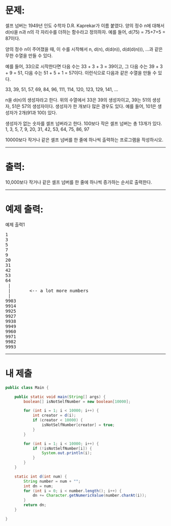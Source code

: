 # 문제: 
셀프 넘버는 1949년 인도 수학자 D.R. Kaprekar가 이름 붙였다. 양의 정수 n에 대해서 d(n)을 n과 n의 각 자리수를 더하는 함수라고 정의하자. 예를 들어, d(75) = 75+7+5 = 87이다.

양의 정수 n이 주어졌을 때, 이 수를 시작해서 n, d(n), d(d(n)), d(d(d(n))), ...과 같은 무한 수열을 만들 수 있다. 

예를 들어, 33으로 시작한다면 다음 수는 33 + 3 + 3 = 39이고, 그 다음 수는 39 + 3 + 9 = 51, 다음 수는 51 + 5 + 1 = 57이다. 이런식으로 다음과 같은 수열을 만들 수 있다.

33, 39, 51, 57, 69, 84, 96, 111, 114, 120, 123, 129, 141, ...

n을 d(n)의 생성자라고 한다. 위의 수열에서 33은 39의 생성자이고, 39는 51의 생성자, 51은 57의 생성자이다. 생성자가 한 개보다 많은 경우도 있다. 예를 들어, 101은 생성자가 2개(91과 100) 있다. 

생성자가 없는 숫자를 셀프 넘버라고 한다. 100보다 작은 셀프 넘버는 총 13개가 있다. 1, 3, 5, 7, 9, 20, 31, 42, 53, 64, 75, 86, 97

10000보다 작거나 같은 셀프 넘버를 한 줄에 하나씩 출력하는 프로그램을 작성하시오.

---
# 출력: 
10,000보다 작거나 같은 셀프 넘버를 한 줄에 하나씩 증가하는 순서로 출력한다.

---
# 예제 출력:

예제 출력1
<pre>
1
3
5
7
9
20
31
42
53
64
 |
 |       <-- a lot more numbers
 |
9903
9914
9925
9927
9938
9949
9960
9971
9982
9993
</pre>

---
# 내 제출
~~~java
public class Main {

	public static void main(String[] args) {
		boolean[] isNotSelfNumber = new boolean[10000];

		for (int i = 1; i < 10000; i++) {
			int creator = d(i);
			if (creator < 10000) {
				isNotSelfNumber[creator] = true;
			}
		}

		for (int i = 1; i < 10000; i++) {
			if (!isNotSelfNumber[i]) {
				System.out.println(i);
			}
		}
	}

	static int d(int num) {
		String number = num + "";
		int dn = num;
		for (int i = 0; i < number.length(); i++) {
			dn += Character.getNumericValue(number.charAt(i));
		}
		return dn;
	}

}

~~~
